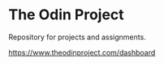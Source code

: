 # The Odin Project
Repository for projects and assignments.

https://www.theodinproject.com/dashboard

